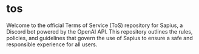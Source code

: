 # tos
Welcome to the official Terms of Service (ToS) repository for Sapius, a Discord bot powered by the OpenAI API. This repository outlines the rules, policies, and guidelines that govern the use of Sapius to ensure a safe and responsible experience for all users.
